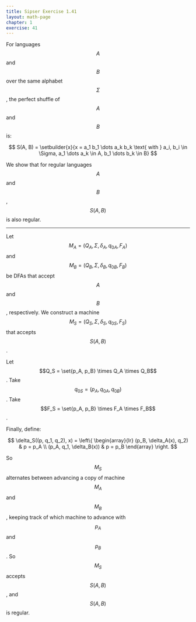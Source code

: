 ```yaml
---
title: Sipser Exercise 1.41
layout: math-page
chapter: 1
exercise: 41
---
```



For languages $$A$$ and $$B$$ over the same alphabet $$\Sigma$$, the perfect shuffle of $$A$$ and $$B$$ is:

$$
S(A, B) = \setbuilder{x}{x = a_1 b_1 \dots a_k b_k \text{ with } a_i, b_i \in \Sigma, a_1 \dots a_k \in A, b_1 \dots b_k \in B}
$$

We show that for regular languages $$A$$ and $$B$$, $$S(A, B)$$ is also regular.

---

Let $$M_A = (Q_A, \Sigma, \delta_A, q_{0A}, F_A)$$ and $$M_B = (Q_B, \Sigma, \delta_B, q_{0B}, F_B)$$ be DFAs that accept $$A$$ and $$B$$, respectively.
We construct a machine $$M_S = (Q_S, \Sigma, \delta_S, q_{0S}, F_S)$$ that accepts $$S(A, B)$$.



Let $$Q_S = \set{p_A, p_B} \times Q_A \times Q_B$$.
Take $$q_{0S} = (p_A, q_{0A}, q_{0B})$$.
Take $$F_S = \set{p_A, p_B} \times F_A \times F_B$$.



Finally, define:

$$
\delta_S((p, q_1, q_2), x) = \left\{ \begin{array}{lr}
(p_B, \delta_A(x), q_2) & p = p_A \\
(p_A, q_1, \delta_B(x)) & p = p_B
\end{array} \right.
$$

So $$M_S$$ alternates between advancing a copy of machine $$M_A$$ and $$M_B$$, keeping track of which machine to advance with $$p_A$$ and $$p_B$$.
So $$M_S$$ accepts $$S(A, B)$$, and $$S(A, B)$$ is regular.

